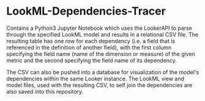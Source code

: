 # LookML-Dependencies-Tracer

Contains a Python3 Jupyter Notebook which uses the LookerAPI to parse through the specified LookML model and results in a relational CSV file. The resulting table has one row for each dependency (i.e. a field that is referenced in the definition of another field), with the first column specifying the field name (name of the dimension or measure) of the given metric and the second specifying the field name of its dependency. 

The CSV can also be pushed into a database for visualization of the model's dependencies within the same Looker instance. The LookML view and model files, used with the resulting CSV, to self join the dependencies are also saved into this repository.
